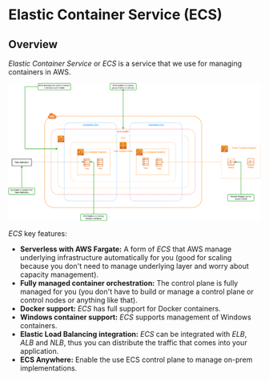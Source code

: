 # Elastic Container Service (ECS)

## Overview

*Elastic Container Service* or *ECS* is a service that we use for managing containers in AWS.

![ECS Overview](images/ecs.png)


*ECS* key features:

- **Serverless with AWS Fargate:** A form of *ECS* that AWS manage underlying infrastructure automatically for you (good for scaling because you don't need to manage underlying layer and worry about capacity management).
- **Fully managed container orchestration:** The control plane is fully managed for you (you don't have to build or manage a control plane or control nodes or anything like that).
- **Docker support:** *ECS* has full support for Docker containers.
- **Windows container support:** *ECS* supports management of Windows containers.
- **Elastic Load Balancing integration:** *ECS* can be integrated with *ELB*, *ALB* and *NLB*, thus you can distribute the traffic that comes into your application.
- **ECS Anywhere:** Enable the use ECS control plane to manage on-prem implementations.